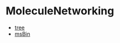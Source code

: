 # MoleculeNetworking



+ [tree](MoleculeNetworking/tree.1) 
+ [msBin](MoleculeNetworking/msBin.1) 
